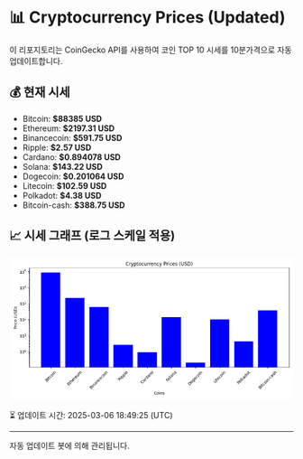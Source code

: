
# 📊 Cryptocurrency Prices (Updated)

이 리포지토리는 CoinGecko API를 사용하여 코인 TOP 10 시세를 10분가격으로 자동 업데이트합니다.

## 💰 현재 시세
- Bitcoin: **$88385 USD**
- Ethereum: **$2197.31 USD**
- Binancecoin: **$591.75 USD**
- Ripple: **$2.57 USD**
- Cardano: **$0.894078 USD**
- Solana: **$143.22 USD**
- Dogecoin: **$0.201064 USD**
- Litecoin: **$102.59 USD**
- Polkadot: **$4.38 USD**
- Bitcoin-cash: **$388.75 USD**

## 📈 시세 그래프 (로그 스케일 적용)
![Crypto Prices](crypto_prices.png)

⏳ 업데이트 시간: 2025-03-06 18:49:25 (UTC)

---
자동 업데이트 봇에 의해 관리됩니다.
